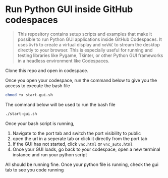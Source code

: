 # Run Python GUI inside GitHub codespaces

> This repository contains setup scripts and examples that make it possible to run Python GUI applications inside GitHub Codespaces.
> It uses `Xvfb` to create a virtual display and `noVNC` to stream the desktop directly to your browser.
> This is especially useful for running and testing libraries like Pygame, Tkinter, or other Python GUI frameworks in a headless environment like Codespaces.


Clone this repo and open in codespace.

Once you open your codespace, run the command below to give you the access to execute the bash file

```bash
chmod +x start-gui.sh

```

The command below will be used to run the bash file

```bash
./start-gui.sh
```

Once your bash script is running, 
1. Navigate to the port tab and switch the port visibility to public
2. open the url in a seperate tab or click it directly from the port tab
3. If the GUI has not started, click `vnc.html` or `vnc_auto.html`
4. Once your GUI loads, go back to your codespace, open a new terminal instance and run your python script


All should be running fine. Once your python file is running, check the gui tab to see you code running
